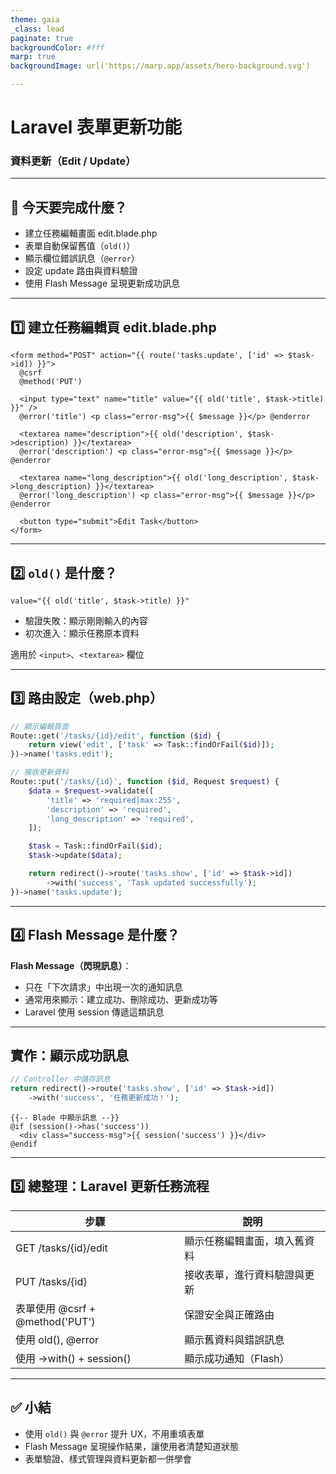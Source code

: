 ```yaml
---
theme: gaia
_class: lead
paginate: true
backgroundColor: #fff
marp: true
backgroundImage: url('https://marp.app/assets/hero-background.svg')

---
```


# Laravel 表單更新功能

### 資料更新（Edit / Update）

---

## 🎯 今天要完成什麼？

- 建立任務編輯畫面 edit.blade.php
- 表單自動保留舊值（`old()`）
- 顯示欄位錯誤訊息（`@error`）
- 設定 update 路由與資料驗證
- 使用 Flash Message 呈現更新成功訊息

---

## 1️⃣ 建立任務編輯頁 edit.blade.php

```blade
<form method="POST" action="{{ route('tasks.update', ['id' => $task->id]) }}">
  @csrf
  @method('PUT')

  <input type="text" name="title" value="{{ old('title', $task->title) }}" />
  @error('title') <p class="error-msg">{{ $message }}</p> @enderror

  <textarea name="description">{{ old('description', $task->description) }}</textarea>
  @error('description') <p class="error-msg">{{ $message }}</p> @enderror

  <textarea name="long_description">{{ old('long_description', $task->long_description) }}</textarea>
  @error('long_description') <p class="error-msg">{{ $message }}</p> @enderror

  <button type="submit">Edit Task</button>
</form>
````

---

## 2️⃣ `old()` 是什麼？

```blade
value="{{ old('title', $task->title) }}"
```

* 驗證失敗：顯示剛剛輸入的內容
* 初次進入：顯示任務原本資料

適用於 `<input>`、`<textarea>` 欄位

---

## 3️⃣ 路由設定（web.php）

```php
// 顯示編輯頁面
Route::get('/tasks/{id}/edit', function ($id) {
    return view('edit', ['task' => Task::findOrFail($id)]);
})->name('tasks.edit');

// 接收更新資料
Route::put('/tasks/{id}', function ($id, Request $request) {
    $data = $request->validate([
        'title' => 'required|max:255',
        'description' => 'required',
        'long_description' => 'required',
    ]);

    $task = Task::findOrFail($id);
    $task->update($data);

    return redirect()->route('tasks.show', ['id' => $task->id])
        ->with('success', 'Task updated successfully');
})->name('tasks.update');
```

---

## 4️⃣ Flash Message 是什麼？

**Flash Message（閃現訊息）**：

* 只在「下次請求」中出現一次的通知訊息
* 通常用來顯示：建立成功、刪除成功、更新成功等
* Laravel 使用 session 傳遞這類訊息

---

## 實作：顯示成功訊息

```php
// Controller 中儲存訊息
return redirect()->route('tasks.show', ['id' => $task->id])
    ->with('success', '任務更新成功！');
```

```blade
{{-- Blade 中顯示訊息 --}}
@if (session()->has('success'))
  <div class="success-msg">{{ session('success') }}</div>
@endif
```

---

## 5️⃣ 總整理：Laravel 更新任務流程

| 步驟                          | 說明             |
| --------------------------- | -------------- |
| GET /tasks/{id}/edit        | 顯示任務編輯畫面，填入舊資料 |
| PUT /tasks/{id}             | 接收表單，進行資料驗證與更新 |
| 表單使用 @csrf + @method('PUT') | 保證安全與正確路由      |
| 使用 old(), @error            | 顯示舊資料與錯誤訊息     |
| 使用 ->with() + session()     | 顯示成功通知（Flash）  |

---

## ✅ 小結

* 使用 `old()` 與 `@error` 提升 UX，不用重填表單
* Flash Message 呈現操作結果，讓使用者清楚知道狀態
* 表單驗證、樣式管理與資料更新都一併學會 

